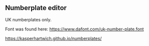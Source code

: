 Numberplate editor
----
UK numberplates only.

Font was found here: https://www.dafont.com/uk-number-plate.font

https://kasperhartwich.github.io/numberplates/
